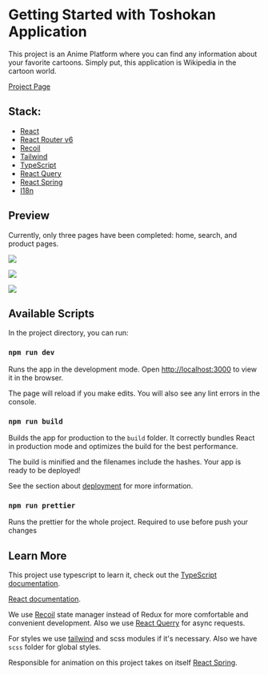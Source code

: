 # Getting Started with Toshokan Application

This project is an Anime Platform where you can find any information about your favorite
cartoons. Simply put, this application is Wikipedia in the cartoon world. 

[Project Page](https://splendorous-druid-f83cc3.netlify.app)

## Stack: 
- [React](https://react.dev/)
- [React Router v6](https://reactrouter.com/en/main)
- [Recoil](https://recoiljs.org/)
- [Tailwind](https://tailwindcss.com/)
- [TypeScript](https://www.typescriptlang.org/)
- [React Query](https://tanstack.com/query/v3/)
- [React Spring](https://www.react-spring.dev/)
- [I18n](https://www.i18next.com/)

## Preview

Currently, only three pages have been completed: home, search, and product pages.

![](https://github.com/dffUqp/toshokan-app/assets/96138503/9b74b671-5158-4be6-82c6-7c1e56eb99e3)

![](https://github.com/dffUqp/toshokan-app/assets/96138503/a5810cb7-47a9-4e28-90a2-72d8505fc3f0)

![](https://github.com/dffUqp/toshokan-app/assets/96138503/6a05db12-a939-4652-8ba0-7f7a746c93e6)

## Available Scripts

In the project directory, you can run:

### `npm run dev`

Runs the app in the development mode.
Open [http://localhost:3000](http://localhost:3000) to view it in the browser.

The page will reload if you make edits.
You will also see any lint errors in the console.

### `npm run build`

Builds the app for production to the `build` folder.
It correctly bundles React in production mode and optimizes the build for the best performance.

The build is minified and the filenames include the hashes.
Your app is ready to be deployed!

See the section about [deployment](https://facebook.github.io/create-react-app/docs/deployment) for more information.

### `npm run prettier`

Runs the prettier for the whole project.
Required to use before push your changes

## Learn More

This project use typescript to learn it, check out the [TypeScript documentation](https://www.typescriptlang.org).

[React documentation](https://reactjs.org/).

We use [Recoil](https://recoiljs.org/docs/introduction/getting-started) state manager instead of Redux for more comfortable and convenient development. Also we use [React Querry](https://tanstack.com/query/v4/docs/overview) for async requests.

For styles we use [tailwind](https://tailwindcss.com/docs/installation) and scss modules if it's necessary. Also we have `scss` folder for global styles.

Responsible for animation on this project takes on itself [React Spring](https://react-spring.dev/#introduction).
